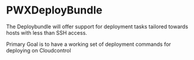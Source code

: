 PWXDeployBundle
=============

The Deploybundle will offer support for deployment tasks tailored towards hosts with less than SSH access.

Primary Goal is to have a working set of deployment commands for deploying on Cloudcontrol